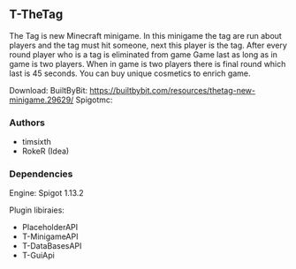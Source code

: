 ## T-TheTag

The Tag is new Minecraft minigame. In this minigame the tag are run about players and the tag must hit someone, next this player is the tag. After every round player who is a tag is eliminated from game
Game last as long as in game is two players.
When in game is two players there is final round which last is 45 seconds.
You can buy unique cosmetics to enrich game.

Download:
BuiltByBit: https://builtbybit.com/resources/thetag-new-minigame.29629/
Spigotmc:  

### Authors
- timsixth
- RokeR (Idea)

### Dependencies
Engine: Spigot 1.13.2

Plugin libiraies:
- PlaceholderAPI 
- T-MinigameAPI
- T-DataBasesAPI
- T-GuiApi
